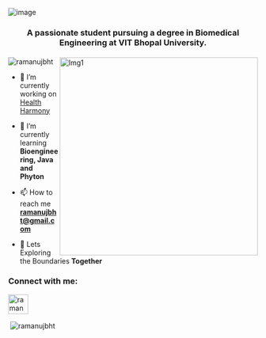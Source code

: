 ![image](https://cdn.discordapp.com/attachments/1076586246337462384/1151992308699516978/LinkedIn_Banner_3.png)
<h3 align="center">A passionate student pursuing a degree in Biomedical Engineering at VIT Bhopal University. </h3>
<h4 align="center"></h4>


<img align="right" alt="Img1" width="400" src=https://cdn.discordapp.com/attachments/1076586246337462384/1151958202028654682/09.optimized.gif>
<p align="left"> <img src="https://komarev.com/ghpvc/?username=ramanujbht&label=Profile%20views&color=0e75b6&style=flat" alt="ramanujbht" /> </p>

- 🔭 I’m currently working on [Health Harmony](github.com/RamanujBht/Health_Harmonics)

- 🌱 I’m currently learning **Bioengineering, Java and Phyton**

- 📫 How to reach me **ramanujbht@gmail.com**

- 🔬 Lets Exploring the Boundaries **Together**

<h3 align="left">Connect with me:</h3>
<p align="left">
<a href="https://linkedin.com/in/ramanuj-bhattacharyya-364870288" target="blank"><img align="center" src="https://cdn.discordapp.com/attachments/1076586246337462384/1151955353517441104/174857.png" alt="ramanujbhattacharyya" height="40" width="40" /></a>
</p>

<p>&nbsp;<img align="center" src="https://github-readme-stats.vercel.app/api?username=ramanujbht&show_icons=true&locale=en" alt="ramanujbht" /></p>


